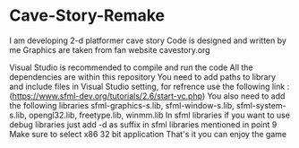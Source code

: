 # Cave-Story-Remake
I am developing 2-d platformer cave story 
Code is designed and written by me
Graphics are taken from fan website cavestory.org

Visual Studio is recommended to compile and run the code
All the dependencies are within this repository
You need to add paths to library and include files in Visual Studio setting, for refrence use the following link : (https://www.sfml-dev.org/tutorials/2.6/start-vc.php)
You also need to add the following libraries sfml-graphics-s.lib, sfml-window-s.lib, sfml-system-s.lib, opengl32.lib, freetype.lib, winmm.lib
In sfml libraries if you want to use debug libraries just add -d as suffix in sfml libraries mentioned in point 9
Make sure to select x86 32 bit application
That's it you can enjoy the game
